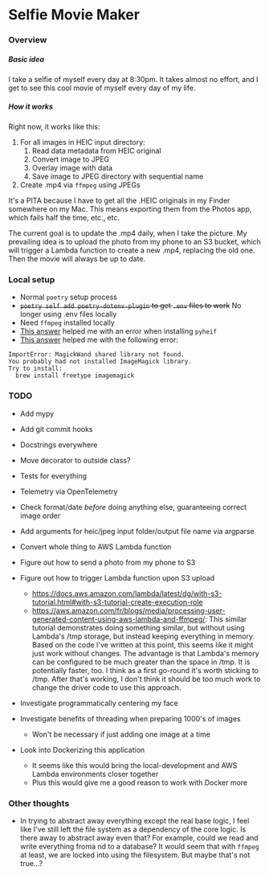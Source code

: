 # Selfie Movie Maker

### Overview

##### Basic idea

I take a selfie of myself every day at 8:30pm. It takes almost no effort, and I get to see this cool movie of myself every day of my life.

##### How it works

Right now, it works like this:

1. For all images in HEIC input directory:
   1. Read data metadata from HEIC original
   2. Convert image to JPEG
   3. Overlay image with data
   4. Save image to JPEG directory with sequential name
2. Create .mp4 via `ffmpeg` using JPEGs

It's a PITA because I have to get all the .HEIC
originals in my Finder somewhere on my Mac. This means exporting them from the Photos app, which fails half the time, etc., etc.

The current goal is to update the .mp4 daily, when I take the picture. My prevailing idea is to upload the photo from my phone to an S3 bucket, which will trigger a Lambda function to create a new .mp4, replacing the old one. Then the movie will always be up to date.

### Local setup

- Normal `poetry` setup process
- ~~`poetry self add poetry-dotenv-plugin` to get `.env` files to work~~ No longer using .env files locally
- Need `ffmpeg` installed locally
- [This answer](https://stackoverflow.com/a/67076373/3801865) helped me with an error when installing `pyheif`
- [This answer](https://stackoverflow.com/a/41772062/3801865) helped me with the following error:

```
ImportError: MagickWand shared library not found.
You probably had not installed ImageMagick library.
Try to install:
  brew install freetype imagemagick
```

### TODO

- Add mypy
- Add git commit hooks
- Docstrings everywhere
- Move decorator to outside class?
- Tests for everything
- Telemetry via OpenTelemetry

- Check format/date _before_ doing anything else, guaranteeing correct image order
- Add arguments for heic/jpeg input folder/output file name via argparse
- Convert whole thing to AWS Lambda function
- Figure out how to send a photo from my phone to S3
- Figure out how to trigger Lambda function upon S3 upload
  - https://docs.aws.amazon.com/lambda/latest/dg/with-s3-tutorial.html#with-s3-tutorial-create-execution-role
  - https://aws.amazon.com/fr/blogs/media/processing-user-generated-content-using-aws-lambda-and-ffmpeg/: This similar tutorial demonstrates doing something similar, but without using Lambda's /tmp storage, but instead keeping everything in memory. Based on the code I've written at this point, this seems like it might just work without changes. The advantage is that Lambda's memory can be configured to be much greater than the space in /tmp. It is potentially faster, too. I think as a first go-round it's worth sticking to /tmp. After that's working, I don't think it should be too much work to change the driver code to use this approach.
- Investigate programmatically centering my face
- Investigate benefits of threading when preparing 1000's of images
  - Won't be necessary if just adding one image at a time
- Look into Dockerizing this application
  - It seems like this would bring the local-development and AWS Lambda environments closer together
  - Plus this would give me a good reason to work with Docker more

### Other thoughts

- In trying to abstract away everything except the real base logic, I feel like I've still left the file system as a dependency of the core logic. Is there away to abstract away even that? For example, could we read and write everything froma nd to a database? It would seem that with `ffmpeg` at least, we are locked into using the filesystem. But maybe that's not true...?
